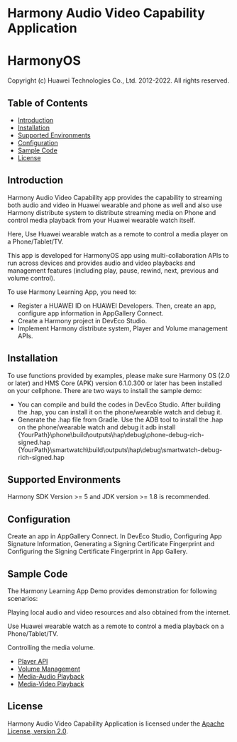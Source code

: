 # Harmony Audio Video Capability Application

# HarmonyOS
Copyright (c) Huawei Technologies Co., Ltd. 2012-2022. All rights reserved.

## Table of Contents
* [Introduction](#introduction)
* [Installation](#installation)
* [Supported Environments](#supported-environments)
* [Configuration](#configuration)
* [Sample Code](#sample-code)
* [License](#license)

## Introduction

Harmony Audio Video Capability app provides the capability to streaming both audio and video in Huawei wearable and phone as well and also use Harmony distribute system to distribute streaming media on Phone and control media playback from your Huawei wearable watch itself.

Here, Use Huawei wearable watch as a remote to control a media player on a Phone/Tablet/TV. 

This app is developed for HarmonyOS app using multi-collaboration APIs to run across devices and provides audio and video playbacks and management features (including play, pause, rewind, next, previous and volume control).

To use Harmony Learning App, you need to:

* Register a HUAWEI ID on HUAWEI Developers. Then, create an app, configure app information in AppGallery Connect.
* Create a Harmony project in DevEco Studio.
* Implement Harmony distribute system, Player and Volume management APIs.

## Installation

To use functions provided by examples, please make sure Harmony OS (2.0 or later) and HMS Core (APK) version 6.1.0.300 or later has been installed on your cellphone.
There are two ways to install the sample demo:

* You can compile and build the codes in DevEco Studio. After building the .hap, you can install it on the phone/wearable watch and debug it.
* Generate the .hap file from Gradle. Use the ADB tool to install the .hap on the phone/wearable watch and debug it adb install
{YourPath}\phone\build\outputs\hap\debug\phone-debug-rich-signed.hap
{YourPath}\smartwatch\build\outputs\hap\debug\smartwatch-debug-rich-signed.hap

## Supported Environments

Harmony SDK Version >= 5 and JDK version >= 1.8 is recommended.

## Configuration

Create an app in AppGallery Connect.
In DevEco Studio, Configuring App Signature Information, Generating a Signing Certificate Fingerprint and Configuring the Signing Certificate Fingerprint in App Gallery.


## Sample Code

The Harmony Learning App Demo provides demonstration for following scenarios:

Playing local audio and video resources and also obtained from the internet.

Use Huawei wearable watch as a remote to control a media playback on a Phone/Tablet/TV.

Controlling the media volume.

* [Player API](https://developer.harmonyos.com/en/docs/documentation/doc-references/player-0000001054238943)
* [Volume Management](https://developer.harmonyos.com/en/docs/documentation/doc-guides/media-audio-volume-0000000000041089)
* [Media-Audio Playback](https://developer.harmonyos.com/en/docs/documentation/doc-guides/media-audio-playback-0000000000031734)
* [Media-Video Playback](https://developer.harmonyos.com/en/docs/documentation/doc-guides/media-video-player-0000000000044178)

## License
Harmony Audio Video Capability Application is licensed under the [Apache License, version 2.0](http://www.apache.org/licenses/LICENSE-2.0).